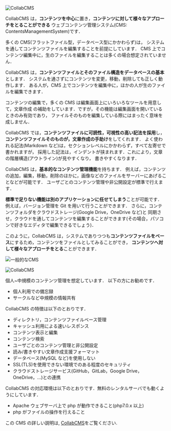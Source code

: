 ![CollabCMS](http://contentsviewer.work/Master/CollabCMS/Images/Logo.png)

CollabCMS は，**コンテンツを中心**に置き，**コンテンツに対して様々なアプローチをとることができる**
ウェブコンテンツ管理システム(CMS: ContentsManagementSystem)です．

多くの CMS(フラットファイル型，データベース型にかかわらず)は，
システムを通してコンテンツファイルを編集することを前提にしています．
CMS 上でコンテンツ編集中に，生のファイルを編集することは多くの場合想定されていません．

CollabCMS は，**コンテンツファイルとそのファイル構造をデータベースの基本**とします．
システムを通さずにコンテンツを変更，移動，削除しても正しく動作します．
ある人が，CMS 上でコンテンツを編集中に，ほかの人が生のファイルを編集できます．

コンテンツの編集で，多くの CMS は編集画面上にいろいろなツールを用意して，文章作成
の補助をしています．ですが，その機能は編集画面を開いているときのみ有効であり，
ファイルそのものを編集している際にはまったく意味を成しません．

CollabCMS では，**コンテンツファイルに可読性，可視性の高い記法を採用**し，
**コンテンツファイルそのものが，文章作成の手助け**をしてくれます．
よく使われる記法(Markdown など)は，セクションレベルにかかわらず，すべて左寄せで書かれますが，
採用した記法は，インデントが挟まれます．これにより，文章の階層構造(アウトライン)が見やすくなり，
書きやすくなります．

CollabCMS は，**基本的なコンテンツ管理機能**を持ちます．
例えば，コンテンツの追加，編集，移動，削除のほかに，画像などのファイルをサーバーにあげることなどが可能です．
ユーザごとのコンテンツ管理や非公開設定が標準で行えます．

**標準で足りない機能は別のアプリケーションに任せてしまう**ことが可能です．
例えば，バージョン管理を Git を用いて行うことができます．
さらに，コンテンツフォルダをクラウドストレージ(Google Drive，OneDrive など)と
同期させ，クラウドを通してコンテンツを編集することができます(その場合，パソコンで好きなエディタで編集できるでしょう)．

このように，CollabCMS は，システムでありつつも**コンテンツファイルをベース**にするため，コンテンツをファイルとしてみることができ，
**コンテンツへ対して様々なアプローチをとる**ことができます．

![一般的なCMS](http://contentsviewer.work/Master/CollabCMS/Images/GeneralCMS.png)

![CollabCMS](http://contentsviewer.work/Master/CollabCMS/Images/ThisCMS.png)

個人~中規模のコンテンツ管理を想定しています．
以下の方にお勧めです．

- 個人利用での備忘録
- サークルなど中規模の情報共有

CollabCMS の特徴は以下のとおりです．

- ディレクトリ，コンテンツファイルベース管理
- キャッシュ利用による速いレスポンス
- コンテンツ表示と編集
- コンテンツ検索
- ユーザごとのコンテンツ管理と非公開設定
- 読み/書きやすい文章作成支援フォーマット
- データベース(MySQL など)を使用しない
- SSL(TLS)を使用できない環境でのある程度のセキュリティ
- クラウドストレージサービス(GitHub，GitLab，Google Drive，OneDrive，...)との連携

CollabCMS の対応環境は以下のとおりです．無料のレンタルサーバでも動くようにしています．

- Apache ウェブサーバ上で php が動作できること(php7.0.x 以上)
- php がファイルの操作を行えること

この CMS の詳しい説明は, [CollabCMS](http://contentsviewer.work/Master/CollabCMS/CollabCMS)をご覧ください.
